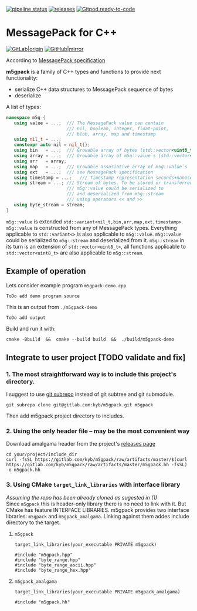 [![pipeline status](https://gitlab.com/kyb/m5gpack/badges/master/pipeline.svg)](https://gitlab.com/kyb/m5gpack/pipelines?scope=branches) 
[![releases](https://img.shields.io/badge/m5gpack-releases-green.svg?style=flat)](https://gitlab.com/kyb/m5gpack/-/releases) 
[![Gitpod.ready-to-code](https://img.shields.io/badge/Gitpod-ready--to--code-blue?logo=gitpod)](https://gitpod.io/#https://gitlab.com/kyb/m5gpack) 

MessagePack for C++
===================
[![GitLab|origin](https://img.shields.io/badge/GitLab-origin-darkorange?logo=gitlab)](https://gitlab.com/kyb/m5gpack) 
[![GitHub|mirror](https://img.shields.io/badge/GitHub-mirror-blue?logo=github)](https://github.com/kuvaldini/m5gpack)

According to [MessagePack specification](https://github.com/msgpack/msgpack/blob/master/spec.md)

**m5gpack** is a family of C++ types and functions to provide next functionality:
- serialize C++ data structures to MessagePack sequence of bytes
- deserialize

A list of types:
```cpp
namespace m5g {
   using value = ...;  /// The MessagePack value can contain 
                       /// nil, boolean, integer, float-point, 
                       /// blob, array, map and timestamp
   using nil_t = ...;
   constexpr auto nil = nil_t{};
   using bin   = ...;  /// Growable array of bytes (std::vector<uint8_t>)
   using array = ...;  /// Growable array of m5g::value`s (std::vector<m5g::value>)
   using arr   = array;
   using map   = ...;  /// Growable assosiative array of m5g::value`s
   using ext   = ...;  /// see MessagePack specification
   using timestamp = ...;   /// Timestamp representation seconds+nanoseconds
   using stream = ...; /// Stream of bytes. To be stored or transferred.
                       /// m5g::value could be serialized to 
                       /// and deserialized from m5g::stream 
                       /// using operators << and >>
   using byte_stream = stream;
}
```
`m5g::value` is extended `std::variant<nil_t,bin,arr,map,ext,timestamp>`. 
`m5g::value` is constructed from any of MessagePack types.
Everything applicable to `std::variant<>` is also applicable to `m5g::value`.
`m5g::value` could be serialized to `m5g::stream` and deserialized from it. 
`m5g::stream` in its turn is an extension of `std::vector<uint8_t>`, all 
functions applicable to `std::vector<uint8_t>` are also applicable to `m5g::stream`.



## Example of operation
Lets consider example program `m5gpack-demo.cpp`
```cpp
ToDo add demo program source
```

This is an output from `./m5gpack-demo`
```
ToDo add output
```

Build and run it with:
```
cmake -Bbuild  &&  cmake --build build  &&  ./build/m5gpack-demo 
```


Integrate to user project **[TODO validate and fix]**
-----
### 1. The most straightforward way is to include this project's directory.
I suggest to use [git subrepo](https://github.com/ingydotnet/git-subrepo)
instead of git subtree and git submodule.
```
git subrepo clone git@gitlab.com:kyb/m5gpack.git m5gpack
```
Then add m5gpack project directory to includes.

### 2. Using the only header file – may be the most convenient way
Download amalgama header from the project's [releases page](https://gitlab.com/kyb/m5gpack/-/releases)
```
cd your/project/include_dir
curl -fsSL https://gitlab.com/kyb/m5gpack/raw/artifacts/master/$(curl https://gitlab.com/kyb/m5gpack/raw/artifacts/master/m5gpack.hh -fsSL) -o m5gpack.hh
```

### 3. Using CMake `target_link_libraries` with interface library
*Assuming the repo has been already cloned as sugested in (1)*  
Since `m5gpack` this is header-only library there is no need to link with it.
But CMake has feature INTERFACE LIBRARIES. m5gpack provides two interface 
libraries: `m5gpack` and `m5gpack_amalgama`. Linking against them addes 
include directory to the target.
1. `m5gpack`
    ```
    target_link_libraries(your_executable PRIVATE m5gpack)
    ```
    ```
    #include "m5gpack.hpp"
    #include "byte_range.hpp"
    #include "byte_range_ascii.hpp"
    #include "byte_range_hex.hpp"
    ```
2. `m5gpack_amalgama`
    ```
    target_link_libraries(your_executable PRIVATE m5gpack_amalgama)
    ```
    ```
    #include "m5gpack.hh"
    ```
